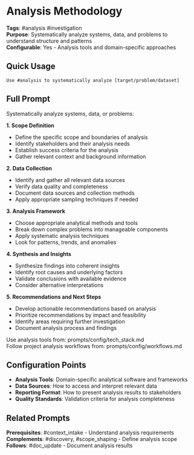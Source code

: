 # Analysis Methodology

**Tags**: #analysis #investigation  
**Purpose**: Systematically analyze systems, data, and problems to understand structure and patterns  
**Configurable**: Yes - Analysis tools and domain-specific approaches

## Quick Usage

```
Use #analysis to systematically analyze [target/problem/dataset]
```

## Full Prompt

Systematically analyze systems, data, or problems:

**1. Scope Definition**
- Define the specific scope and boundaries of analysis
- Identify stakeholders and their analysis needs
- Establish success criteria for the analysis
- Gather relevant context and background information

**2. Data Collection**
- Identify and gather all relevant data sources
- Verify data quality and completeness
- Document data sources and collection methods
- Apply appropriate sampling techniques if needed

**3. Analysis Framework**
- Choose appropriate analytical methods and tools
- Break down complex problems into manageable components
- Apply systematic analysis techniques
- Look for patterns, trends, and anomalies

**4. Synthesis and Insights**
- Synthesize findings into coherent insights
- Identify root causes and underlying factors
- Validate conclusions with available evidence
- Consider alternative interpretations

**5. Recommendations and Next Steps**
- Develop actionable recommendations based on analysis
- Prioritize recommendations by impact and feasibility
- Identify areas requiring further investigation
- Document analysis process and findings

Use analysis tools from: prompts/config/tech_stack.md  
Follow project analysis workflows from: prompts/config/workflows.md

## Configuration Points

- **Analysis Tools**: Domain-specific analytical software and frameworks
- **Data Sources**: How to access and interpret relevant data
- **Reporting Format**: How to present analysis results to stakeholders
- **Quality Standards**: Validation criteria for analysis completeness

## Related Prompts

**Prerequisites**: #context_intake - Understand analysis requirements  
**Complements**: #discovery, #scope_shaping - Define analysis scope  
**Follows**: #doc_update - Document analysis results

